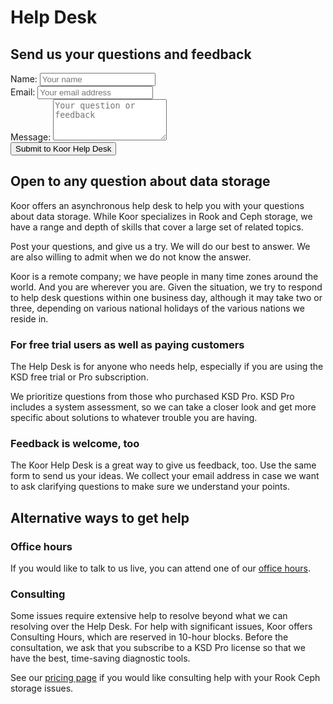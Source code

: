 
# Help Desk

## Send us your questions and feedback

<form name="Contact Us" class="koor-form" action="https://about.koor.tech/contact/" method="POST">
    <div class="koor-field">
        <label for="name">Name:</label>
        <input type="text" name="name" class="form-control" placeholder="Your name"> 
    </div>
    <div class="koor-field">
        <label for="email">Email:</label>
        <input type="email" name="email" class="form-control" placeholder="Your email address">
    </div>
    <div class="koor-field">
        <label for="message">Message:</label>
        <textarea name="message" class="form-control" rows="4" placeholder="Your question or feedback"></textarea>
    </div>
    <div class="koor-field">
        <label for="submit"></label>
        <button type="submit" name="submit">Submit to Koor Help Desk</button>
    </div>
</form>

## Open to any question about data storage

Koor offers an asynchronous help desk to help you with your questions about data storage. While Koor specializes in Rook and Ceph storage, we have a range and depth of skills that cover a large set of related topics.

Post your questions, and give us a try. We will do our best to answer. We are also willing to admit when we do not know the answer.

Koor is a remote company; we have people in many time zones around the world. And you are wherever you are. Given the situation, we try to respond to help desk questions within one business day, although it may take two or three, depending on various national holidays of the various nations we reside in.

### For free trial users as well as paying customers

The Help Desk is for anyone who needs help, especially if you are using the KSD free trial or Pro subscription. 

We prioritize questions from those who purchased KSD Pro. KSD Pro includes a system assessment, so we can take a closer look and get more specific about solutions to whatever trouble you are having.

### Feedback is welcome, too

The Koor Help Desk is a great way to give us feedback, too. Use the same form to send us your ideas. We collect your email address in case we want to ask clarifying questions to make sure we understand your points.

## Alternative ways to get help

### Office hours

If you would like to talk to us live, you can attend one of our [office hours](office-hours).

### Consulting

Some issues require extensive help to resolve beyond what we can resolving over the Help Desk. For help with significant issues, Koor offers Consulting Hours, which are reserved in 10-hour blocks. Before the consultation, we ask that you subscribe to a KSD Pro license so that we have the best, time-saving diagnostic tools.

See our [pricing page](https://about.koor.tech/pricing/) if you would like consulting help with your Rook Ceph storage issues.
